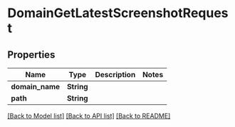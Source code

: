 # DomainGetLatestScreenshotRequest

## Properties

Name | Type | Description | Notes
------------ | ------------- | ------------- | -------------
**domain_name** | **String** |  | 
**path** | **String** |  | 

[[Back to Model list]](../README.md#documentation-for-models) [[Back to API list]](../README.md#documentation-for-api-endpoints) [[Back to README]](../README.md)


